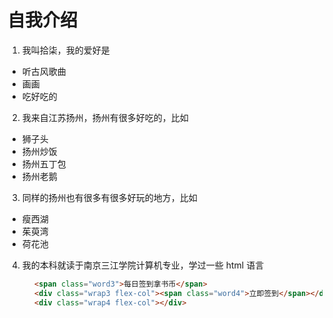 # 自我介绍

1. 我叫拾柒，我的爱好是
* 听古风歌曲
* 画画
* 吃好吃的

2. 我来自江苏扬州，扬州有很多好吃的，比如
* 狮子头
* 扬州炒饭
* 扬州五丁包
* 扬州老鹅

3. 同样的扬州也有很多有很多好玩的地方，比如
* 瘦西湖
* 茱萸湾
* 荷花池

4. 我的本科就读于南京三江学院计算机专业，学过一些 html 语言
```html
      <span class="word3">每日签到拿书币</span>
      <div class="wrap3 flex-col"><span class="word4">立即签到</span></div>
      <div class="wrap4 flex-col"></div>
 ```
